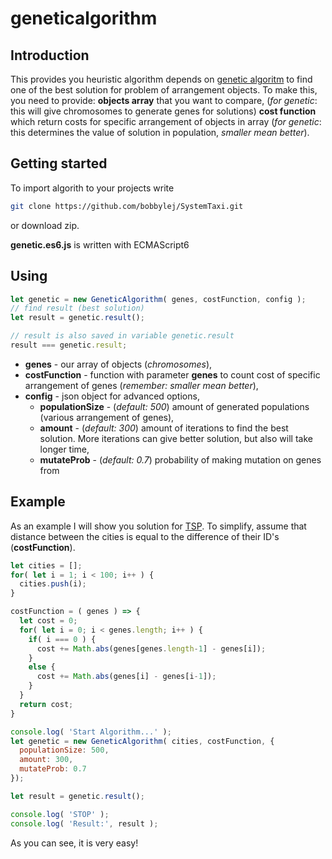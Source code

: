 # geneticalgorithm

## Introduction
This provides you heuristic algorithm depends on [genetic algoritm](https://en.wikipedia.org/wiki/Genetic_algorithm) to find one of the best solution for problem of arrangement objects.
To make this, you need to provide:
**objects array** that you want to compare, (*for genetic*: this will give chromosomes to generate genes for solutions)
**cost function** which return costs for specific arrangement of objects in array (*for genetic*: this determines the value of solution in population, *smaller mean better*).

## Getting started
To import algorith to your projects write
```bash
git clone https://github.com/bobbylej/SystemTaxi.git

```
or download zip.

**genetic.es6.js** is written with ECMAScript6

## Using
```js
let genetic = new GeneticAlgorithm( genes, costFunction, config );
// find result (best solution)
let result = genetic.result();

// result is also saved in variable genetic.result
result === genetic.result;
```
- **genes** - our array of objects (*chromosomes*),
- **costFunction** - function with parameter **genes** to count cost of specific arrangement of genes (*remember: smaller mean better*),
- **config** - json object for advanced options,
  - **populationSize** - (*default: 500*) amount of generated populations (various arrangement of genes),
  - **amount** - (*default: 300*) amount of iterations to find the best solution. More iterations can give better solution, but also will take longer time,
  - **mutateProb** - (*default: 0.7*) probability of making mutation on genes from

## Example
As an example I will show you solution for [TSP](https://en.wikipedia.org/wiki/Travelling_salesman_problem).
To simplify, assume that distance between the cities is equal to the difference of their ID's (**costFunction**).
```js
let cities = [];
for( let i = 1; i < 100; i++ ) {
  cities.push(i);
}

costFunction = ( genes ) => {
  let cost = 0;
  for( let i = 0; i < genes.length; i++ ) {
    if( i === 0 ) {
      cost += Math.abs(genes[genes.length-1] - genes[i]);
    }
    else {
      cost += Math.abs(genes[i] - genes[i-1]);
    }
  }
  return cost;
}

console.log( 'Start Algorithm...' );
let genetic = new GeneticAlgorithm( cities, costFunction, {
  populationSize: 500,
  amount: 300,
  mutateProb: 0.7
});

let result = genetic.result();

console.log( 'STOP' );
console.log( 'Result:', result );
```
As you can see, it is very easy!
